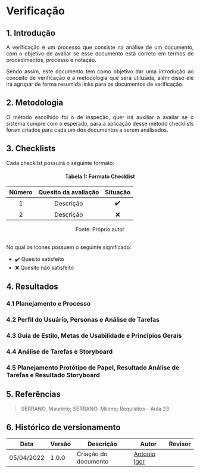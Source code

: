 # Verificação

## 1. Introdução

<p align="justify">
A verificação é um processo que consiste na análise de um documento, com o objetivo de avaliar se esse documento está correto em termos de procedimentos, processo e notação.
</p>
<p align="justify">
Sendo assim, este documento tem como objetivo dar uma introdução ao conceito de verificação e a metodologia que será utilizada, além disso ele irá agrupar de forma resumida links para os documentos de verificação. 
</p>

## 2. Metodologia

<p align="justify">
 O método escolhido foi o de inspeção, quer irá auxiliar a avaliar se o sistema cumpre com o esperado, para a aplicação desse método checklists foram criados para cada um dos documentos a serem análisados.
</p>

## 3. Checklists

<p align="justify">
Cada checklist possuirá o seguinte formato:
</p>

<center>

#### Tabela 1: Formato Checklist

| Número | Quesito da avaliação | Situação |
| :----: | :------------------: | :------: |
| 1      | Descrição            | ✔️ |
| 2      | Descrição            | ❌ |

<figcaption>Fonte: Próprio autor</figcaption>
</center>

<br>
<p align="justify">
No qual os ícones possuem o seguinte significado:
</p>

-  ✔️  Quesito satisfeito
-  ❌  Quesito não satisfeito

## 4. Resultados

### 4.1 Planejamento e Processo

### 4.2 Perfil do Usuário, Personas e Análise de Tarefas

### 4.3 Guia de Estilo, Metas de Usabilidade e Principios Gerais

### 4.4 Análise de Tarefas e Storyboard

### 4.5 Planejamento Protótipo de Papel, Resultado Análise de Tarefas e Resultado Storyboard 

## 5. Referências

> SERRANO, Maurício; SERRANO, Milene; Requisitos - Aula 23

## 6. Histórico de versionamento

|Data|Versão|Descrição|Autor|Revisor
|-|-|-|-|-|
|05/04/2022|1.0.0| Criação do documento | [Antonio Igor](https://github.com/antonioigorcarvalho) |  |

